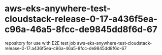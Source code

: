 # aws-eks-anywhere-test-cloudstack-release-0-17-a436f5ea-c96a-46a5-8fcc-de9845dd8f6d-67
repository for use with E2E test job aws-eks-anywhere-test-cloudstack-release-0-17:a436f5ea-c96a-46a5-8fcc-de9845dd8f6d-67
